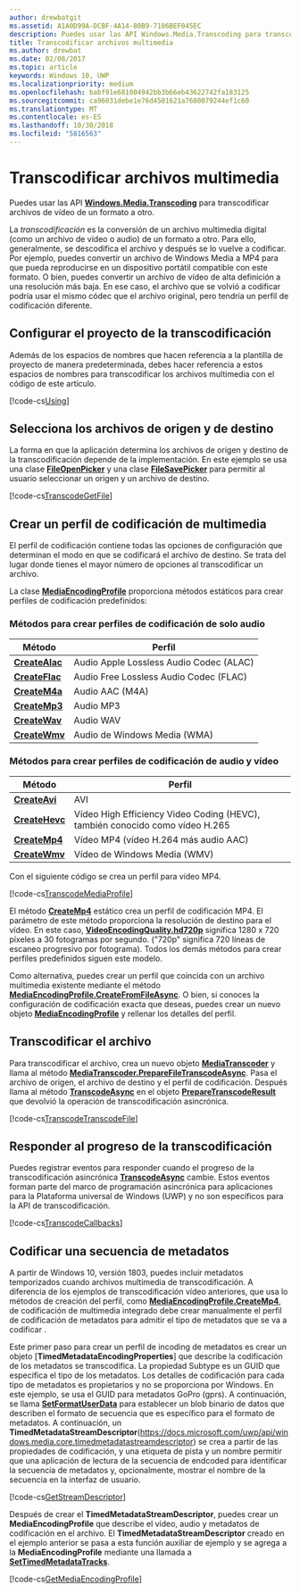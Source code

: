 ```yaml
---
author: drewbatgit
ms.assetid: A1A0D99A-DCBF-4A14-80B9-7106BEF045EC
description: Puedes usar las API Windows.Media.Transcoding para transcodificar archivos de vídeo de un formato a otro.
title: Transcodificar archivos multimedia
ms.author: drewbat
ms.date: 02/08/2017
ms.topic: article
keywords: Windows 10, UWP
ms.localizationpriority: medium
ms.openlocfilehash: babf91e681004942bb3b66eb43622742fa183125
ms.sourcegitcommit: ca96031debe1e76d4501621a7680079244ef1c60
ms.translationtype: MT
ms.contentlocale: es-ES
ms.lasthandoff: 10/30/2018
ms.locfileid: "5816563"
---
```

# <a name="transcode-media-files"></a>Transcodificar archivos multimedia



Puedes usar las API [**Windows.Media.Transcoding**](https://msdn.microsoft.com/library/windows/apps/br207105) para transcodificar archivos de vídeo de un formato a otro.

La *transcodificación* es la conversión de un archivo multimedia digital (como un archivo de vídeo o audio) de un formato a otro. Para ello, generalmente, se descodifica el archivo y después se lo vuelve a codificar. Por ejemplo, puedes convertir un archivo de Windows Media a MP4 para que pueda reproducirse en un dispositivo portátil compatible con este formato. O bien, puedes convertir un archivo de vídeo de alta definición a una resolución más baja. En ese caso, el archivo que se volvió a codificar podría usar el mismo códec que el archivo original, pero tendría un perfil de codificación diferente.

## <a name="set-up-your-project-for-transcoding"></a>Configurar el proyecto de la transcodificación

Además de los espacios de nombres que hacen referencia a la plantilla de proyecto de manera predeterminada, debes hacer referencia a estos espacios de nombres para transcodificar los archivos multimedia con el código de este artículo.

[!code-cs[Using](./code/TranscodeWin10/cs/MainPage.xaml.cs#SnippetUsing)]

## <a name="select-source-and-destination-files"></a>Selecciona los archivos de origen y de destino

La forma en que la aplicación determina los archivos de origen y destino de la transcodificación depende de la implementación. En este ejemplo se usa una clase [**FileOpenPicker**](https://msdn.microsoft.com/library/windows/apps/br207847) y una clase [**FileSavePicker**](https://msdn.microsoft.com/library/windows/apps/br207871) para permitir al usuario seleccionar un origen y un archivo de destino.

[!code-cs[TranscodeGetFile](./code/TranscodeWin10/cs/MainPage.xaml.cs#SnippetTranscodeGetFile)]

## <a name="create-a-media-encoding-profile"></a>Crear un perfil de codificación de multimedia

El perfil de codificación contiene todas las opciones de configuración que determinan el modo en que se codificará el archivo de destino. Se trata del lugar donde tienes el mayor número de opciones al transcodificar un archivo.

La clase [**MediaEncodingProfile**](https://msdn.microsoft.com/library/windows/apps/hh701026) proporciona métodos estáticos para crear perfiles de codificación predefinidos:

### <a name="methods-for-creating-audio-only-encoding-profiles"></a>Métodos para crear perfiles de codificación de solo audio

Método  |Perfil  |
---------|---------|
[**CreateAlac**](https://docs.microsoft.com/uwp/api/windows.media.mediaproperties.mediaencodingprofile.createalac)     |Audio Apple Lossless Audio Codec (ALAC)         |
[**CreateFlac**](https://docs.microsoft.com/uwp/api/windows.media.mediaproperties.mediaencodingprofile.createflac)     |Audio Free Lossless Audio Codec (FLAC)         |
[**CreateM4a**](https://docs.microsoft.com/uwp/api/windows.media.mediaproperties.mediaencodingprofile.createm4a)     |Audio AAC (M4A)         |
[**CreateMp3**](https://docs.microsoft.com/uwp/api/windows.media.mediaproperties.mediaencodingprofile.createmp3)     |Audio MP3         |
[**CreateWav**](https://docs.microsoft.com/uwp/api/windows.media.mediaproperties.mediaencodingprofile.createwav)     |Audio WAV         |
[**CreateWmv**](https://docs.microsoft.com/uwp/api/windows.media.mediaproperties.mediaencodingprofile.createwmv)     |Audio de Windows Media (WMA)         |

### <a name="methods-for-creating-audio--video-encoding-profiles"></a>Métodos para crear perfiles de codificación de audio y vídeo

Método  |Perfil  |
---------|---------|
[**CreateAvi**](https://docs.microsoft.com/uwp/api/windows.media.mediaproperties.mediaencodingprofile.createavi) |AVI |
[**CreateHevc**](https://docs.microsoft.com/uwp/api/windows.media.mediaproperties.mediaencodingprofile.createhevc) |Vídeo High Efficiency Video Coding (HEVC), también conocido como vídeo H.265 |
[**CreateMp4**](https://docs.microsoft.com/uwp/api/windows.media.mediaproperties.mediaencodingprofile.createmp4) |Vídeo MP4 (vídeo H.264 más audio AAC) |
[**CreateWmv**](https://docs.microsoft.com/uwp/api/windows.media.mediaproperties.mediaencodingprofile.createwmv) |Vídeo de Windows Media (WMV) |


Con el siguiente código se crea un perfil para vídeo MP4.

[!code-cs[TranscodeMediaProfile](./code/TranscodeWin10/cs/MainPage.xaml.cs#SnippetTranscodeMediaProfile)]

El método [**CreateMp4**](https://docs.microsoft.com/uwp/api/windows.media.mediaproperties.mediaencodingprofile.createmp4) estático crea un perfil de codificación MP4. El parámetro de este método proporciona la resolución de destino para el vídeo. En este caso, [**VideoEncodingQuality.hd720p**](https://msdn.microsoft.com/library/windows/apps/hh701290) significa 1280 x 720 píxeles a 30 fotogramas por segundo. ("720p" significa 720 líneas de escaneo progresivo por fotograma). Todos los demás métodos para crear perfiles predefinidos siguen este modelo.

Como alternativa, puedes crear un perfil que coincida con un archivo multimedia existente mediante el método [**MediaEncodingProfile.CreateFromFileAsync**](https://msdn.microsoft.com/library/windows/apps/hh701047). O bien, si conoces la configuración de codificación exacta que deseas, puedes crear un nuevo objeto [**MediaEncodingProfile**](https://msdn.microsoft.com/library/windows/apps/hh701026) y rellenar los detalles del perfil.

## <a name="transcode-the-file"></a>Transcodificar el archivo

Para transcodificar el archivo, crea un nuevo objeto [**MediaTranscoder**](https://msdn.microsoft.com/library/windows/apps/br207080) y llama al método [**MediaTranscoder.PrepareFileTranscodeAsync**](https://msdn.microsoft.com/library/windows/apps/hh700936). Pasa el archivo de origen, el archivo de destino y el perfil de codificación. Después llama al método [**TranscodeAsync**](https://msdn.microsoft.com/library/windows/apps/hh700946) en el objeto [**PrepareTranscodeResult**](https://msdn.microsoft.com/library/windows/apps/hh700941) que devolvió la operación de transcodificación asincrónica.

[!code-cs[TranscodeTranscodeFile](./code/TranscodeWin10/cs/MainPage.xaml.cs#SnippetTranscodeTranscodeFile)]

## <a name="respond-to-transcoding-progress"></a>Responder al progreso de la transcodificación

Puedes registrar eventos para responder cuando el progreso de la transcodificación asincrónica [**TranscodeAsync**](https://msdn.microsoft.com/library/windows/apps/hh700946) cambie. Estos eventos forman parte del marco de programación asincrónica para aplicaciones para la Plataforma universal de Windows (UWP) y no son específicos para la API de transcodificación.

[!code-cs[TranscodeCallbacks](./code/TranscodeWin10/cs/MainPage.xaml.cs#SnippetTranscodeCallbacks)]


## <a name="encode-a-metadata-stream"></a>Codificar una secuencia de metadatos
A partir de Windows 10, versión 1803, puedes incluir metadatos temporizados cuando archivos multimedia de transcodificación. A diferencia de los ejemplos de transcodificación vídeo anteriores, que usa lo métodos de creación del perfil, como [**MediaEncodingProfile.CreateMp4**](https://docs.microsoft.com/uwp/api/windows.media.mediaproperties.mediaencodingprofile.createmp4), de codificación de multimedia integrado debe crear manualmente el perfil de codificación de metadatos para admitir el tipo de metadatos que se va a codificar .

Este primer paso para crear un perfil de incoding de metadatos es crear un objeto [**TimedMetadataEncodingProperties**] que describe la codificación de los metadatos se transcodifica. La propiedad Subtype es un GUID que especifica el tipo de los metadatos. Los detalles de codificación para cada tipo de metadatos es propietarios y no se proporciona por Windows. En este ejemplo, se usa el GUID para metadatos GoPro (gprs). A continuación, se llama [**SetFormatUserData**](https://docs.microsoft.com/uwp/api/windows.media.mediaproperties.timedmetadataencodingproperties.setformatuserdata) para establecer un blob binario de datos que describen el formato de secuencia que es específico para el formato de metadatos. A continuación, un **TimedMetadataStreamDescriptor**(https://docs.microsoft.com/uwp/api/windows.media.core.timedmetadatastreamdescriptor) se crea a partir de las propiedades de codificación, y una etiqueta de pista y un nombre permitir que una aplicación de lectura de la secuencia de endcoded para identificar la secuencia de metadatos y, opcionalmente, mostrar el nombre de la secuencia en la interfaz de usuario. 
 
[!code-cs[GetStreamDescriptor](./code/TranscodeWin10/cs/MainPage.xaml.cs#SnippetGetStreamDescriptor)]

Después de crear el **TimedMetadataStreamDescriptor**, puedes crear un **MediaEncodingProfile** que describe el vídeo, audio y metadatos de codificación en el archivo. El **TimedMetadataStreamDescriptor** creado en el ejemplo anterior se pasa a esta función auxiliar de ejemplo y se agrega a la **MediaEncodingProfile** mediante una llamada a [**SetTimedMetadataTracks**](https://docs.microsoft.com/en-us/uwp/api/windows.media.mediaproperties.mediaencodingprofile.settimedmetadatatracks).

[!code-cs[GetMediaEncodingProfile](./code/TranscodeWin10/cs/MainPage.xaml.cs#SnippetGetMediaEncodingProfile)]
 

 




